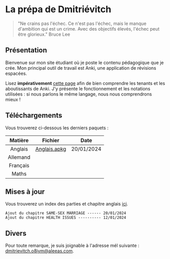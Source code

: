# La prépa de Dmitriévitch

>"Ne crains pas l'échec. Ce n'est pas l'échec, mais le manque d'ambition qui est un crime. Avec des objectifs élevés, l'échec peut être glorieux."
>Bruce Lee

## Présentation

Bienvenue sur mon site étudiant où je poste le contenu pédagogique que je crée.
Mon principal outil de travail est Anki, une application de révisions espacées.

Lisez **impérativement** [cette page](/pages/documentation.md) afin de bien comprendre les tenants et les aboutissants de Anki. J'y présente
le fonctionnement et les notations utilisées : si nous parlons le même langage, nous nous comprendrons mieux !

## Téléchargements

Vous trouverez ci-dessous les derniers paquets :

| Matière  | Fichier                      | Date       |
| :------: | :--------------------------: | :--------: |
| Anglais  | [Anglais.apkg](/anki/Anglais.apkg) | 20/01/2024 |
| Allemand |
| Français |
| Maths    |

## Mises à jour

Vous trouverez un index des parties et chapitre anglais [ici](index.md).

```
Ajout du chapitre SAME-SEX MARRIAGE ------ 20/01/2024
Ajout du chapitre HEALTH ISSUES ---------- 12/01/2024
```

## Divers

Pour toute remarque, je suis joignable à l'adresse mél suivante : <dmitrievitch.o8iym@aleeas.com>.

